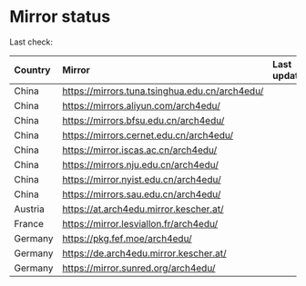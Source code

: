 <script src="./time.js"></script>
# Mirror status
Last check: <script type="text/javascript">localize(1716412791.4347064);</script>

|Country|Mirror|Last update|
|:------|:-----|:----------|
|China|https://mirrors.tuna.tsinghua.edu.cn/arch4edu/|<script type="text/javascript">localize(1716359723);</script>|
|China|https://mirrors.aliyun.com/arch4edu/|<script type="text/javascript">localize(1716359723);</script>|
|China|https://mirrors.bfsu.edu.cn/arch4edu/|<script type="text/javascript">localize(1716359723);</script>|
|China|https://mirrors.cernet.edu.cn/arch4edu/|<script type="text/javascript">localize(1716359723);</script>|
|China|https://mirror.iscas.ac.cn/arch4edu/|<script type="text/javascript">localize(1716359723);</script>|
|China|https://mirrors.nju.edu.cn/arch4edu/|<script type="text/javascript">localize(1716316511);</script>|
|China|https://mirror.nyist.edu.cn/arch4edu/|<script type="text/javascript">localize(1716359723);</script>|
|China|https://mirrors.sau.edu.cn/arch4edu/|<script type="text/javascript">localize(1716359723);</script>|
|Austria|https://at.arch4edu.mirror.kescher.at/|<script type="text/javascript">localize(1716359723);</script>|
|France|https://mirror.lesviallon.fr/arch4edu/|<script type="text/javascript">localize(1716359723);</script>|
|Germany|https://pkg.fef.moe/arch4edu/|<script type="text/javascript">localize(1716359723);</script>|
|Germany|https://de.arch4edu.mirror.kescher.at/|<script type="text/javascript">localize(1716359723);</script>|
|Germany|https://mirror.sunred.org/arch4edu/|<script type="text/javascript">localize(1716359723);</script>|

<script src="./tablefilter/tablefilter.js"></script>
<script src="./table.js"></script>